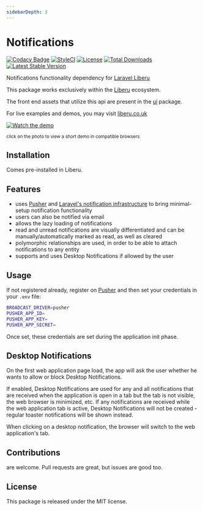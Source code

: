 ```yaml
---
sidebarDepth: 3
---
```


# Notifications

[![Codacy Badge](https://api.codacy.com/project/badge/Grade/950c5954bb654bb588061a3f793f4697)](https://www.codacy.com/app/laravel-liberu/Notifications?utm_source=github.com&amp;utm_medium=referral&amp;utm_content=laravel-liberu/Notifications&amp;utm_campaign=Badge_Grade)
[![StyleCI](https://github.styleci.io/repos/85684795/shield?branch=master)](https://github.styleci.io/repos/85684795)
[![License](https://poser.pugx.org/laravel-liberu/notifications/license)](https://packagist.org/packages/laravel-liberu/notifications)
[![Total Downloads](https://poser.pugx.org/laravel-liberu/notifications/downloads)](https://packagist.org/packages/laravel-liberu/notifications)
[![Latest Stable Version](https://poser.pugx.org/laravel-liberu/notifications/version)](https://packagist.org/packages/laravel-liberu/notifications)

Notifications functionality dependency for [Laravel Liberu](https://github.com/laravel-liberu/Liberu)

This package works exclusively within the [Liberu](https://github.com/laravel-liberu/Liberu) ecosystem.

The front end assets that utilize this api are present in the [ui](https://github.com/liberu-ui/ui) package.

For live examples and demos, you may visit [liberu.co.uk](https://www.liberu.co.uk)

[![Watch the demo](https://laravel-liberu.github.io/notifications/screenshots/bulma_033_thumb.png)](https://laravel-liberu.github.io/notifications/videos/bulma_demo_01.webm)

<sup>click on the photo to view a short demo in compatible browsers</sup>

## Installation

Comes pre-installed in Liberu.

## Features

- uses [Pusher](https://pusher.com/) and [Laravel's notification infrastructure](https://laravel.com/docs/5.5/broadcasting) to bring minimal-setup notification functionality
- users can also be notified via email
- allows the lazy loading of notifications
- read and unread notifications are visually differentiated and can be manually/automatically marked as read, as well as cleared
- polymorphic relationships are used, in order to be able to attach notifications to any entity
- supports and uses Desktop Notifications if allowed by the user

## Usage

If not registered already, register on [Pusher](https://pusher.com/) and then set your credentials in your `.env` file:

```bash
BROADCAST_DRIVER=pusher
PUSHER_APP_ID=
PUSHER_APP_KEY=
PUSHER_APP_SECRET=
```

Once set, these credentials are set during the application init phase.

## Desktop Notifications

On the first web application page load, the app will ask the user whether he wants to allow or block Desktop Notifications. 

If enabled, Desktop Notifications are used for any and all notifications that are received when the application is open 
in a tab but the tab is not visible, the web browser is minimized, etc. 
If any notifications are received while the web application tab is active, Desktop Notifications will not be created - regular toaster notifications will be shown instead.  

When clicking on a desktop notification, the browser will switch to the web application's tab.

## Contributions

are welcome. Pull requests are great, but issues are good too.

## License

This package is released under the MIT license.
